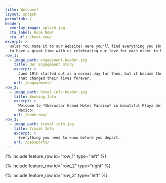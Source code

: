 ```yaml
---
title: Welcome!
layout: splash
permalink: /
header:
  overlay_image: splash.jpg
  cta_label: Book Now!
  cta_url: /book-now/
excerpt: >
  Hola! You made it to our Website! Here you'll find everything you should need
  to have a great time with us celebrating our love for each other in Mexico.
row_1:
  - image_path: engagement-header.jpg
    title: Our Engagement Story
    excerpt: >
      June 19th started out as a normal day for them, but it became the day
      that changed their lives forever.
    url: /engagement/
row_2:
  - image_path: hotel-info-header.jpg
    title: Booking Info
    excerpt: >
      Welcome to *Iberostar Grand Hotel Paraiso* in beautiful Playa del Carmen,
      Mexico!
    url: /book-now/
row_3:
  - image_path: travel-info.jpg
    title: Travel Info
    excerpt: >
      Everything you need to know before you depart.
    url: /passports/
---
```


{% include feature_row id="row_1" type="left" %}

{% include feature_row id="row_2" type="right" %}

{% include feature_row id="row_3" type="left" %}
